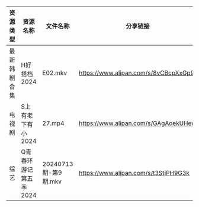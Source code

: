| 资源类型   | 资源名称          | 文件名称              | 分享链接                                 | 更新时间                |
| ------ | ------------- | ----------------- | ------------------------------------ | ------------------- |
| 最新韩剧合集 | H好搭档2024      | E02.mkv           | https://www.alipan.com/s/8vCBcpXxGp9 | 2024-07-14 00:06:04 |
| 电视剧    | S上有老下有小2024   | 27.mp4            | https://www.alipan.com/s/GAgAoekUHew | 2024-07-14 00:07:31 |
| 综艺     | Q青春环游记第五季2024 | 20240713期-第9期.mkv | https://www.alipan.com/s/t3StjPH9G3k | 2024-07-14 00:09:48 |
